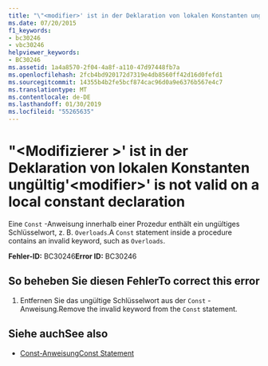 ```yaml
---
title: "\"<modifier>' ist in der Deklaration von lokalen Konstanten ungültig"
ms.date: 07/20/2015
f1_keywords:
- bc30246
- vbc30246
helpviewer_keywords:
- BC30246
ms.assetid: 1a4a8570-2f04-4a8f-a110-47d97448fb7a
ms.openlocfilehash: 2fcb4bd920172d7319e4db8560ff42d16d0fefd1
ms.sourcegitcommit: 14355b4b2fe5bcf874cac96d0a9e6376b567e4c7
ms.translationtype: MT
ms.contentlocale: de-DE
ms.lasthandoff: 01/30/2019
ms.locfileid: "55265635"
---
```

# <a name="modifier-is-not-valid-on-a-local-constant-declaration"></a><span data-ttu-id="a232f-102">"\<Modifizierer >' ist in der Deklaration von lokalen Konstanten ungültig</span><span class="sxs-lookup"><span data-stu-id="a232f-102">'\<modifier>' is not valid on a local constant declaration</span></span>
<span data-ttu-id="a232f-103">Eine `Const` -Anweisung innerhalb einer Prozedur enthält ein ungültiges Schlüsselwort, z. B. `Overloads`.</span><span class="sxs-lookup"><span data-stu-id="a232f-103">A `Const` statement inside a procedure contains an invalid keyword, such as `Overloads`.</span></span>  
  
 <span data-ttu-id="a232f-104">**Fehler-ID:** BC30246</span><span class="sxs-lookup"><span data-stu-id="a232f-104">**Error ID:** BC30246</span></span>  
  
## <a name="to-correct-this-error"></a><span data-ttu-id="a232f-105">So beheben Sie diesen Fehler</span><span class="sxs-lookup"><span data-stu-id="a232f-105">To correct this error</span></span>  
  
1.  <span data-ttu-id="a232f-106">Entfernen Sie das ungültige Schlüsselwort aus der `Const` -Anweisung.</span><span class="sxs-lookup"><span data-stu-id="a232f-106">Remove the invalid keyword from the `Const` statement.</span></span>  
  
## <a name="see-also"></a><span data-ttu-id="a232f-107">Siehe auch</span><span class="sxs-lookup"><span data-stu-id="a232f-107">See also</span></span>
- [<span data-ttu-id="a232f-108">Const-Anweisung</span><span class="sxs-lookup"><span data-stu-id="a232f-108">Const Statement</span></span>](../../visual-basic/language-reference/statements/const-statement.md)
